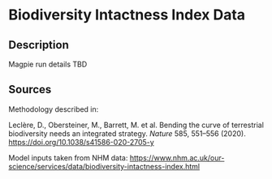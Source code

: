 # Biodiversity Intactness Index Data

## Description
Magpie run details TBD

## Sources
Methodology described in:

Leclère, D., Obersteiner, M., Barrett, M. et al. Bending the curve of terrestrial biodiversity needs an integrated strategy. _Nature_ 585, 551–556 (2020). 
https://doi.org/10.1038/s41586-020-2705-y

Model inputs taken from NHM data: https://www.nhm.ac.uk/our-science/services/data/biodiversity-intactness-index.html
